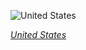 
![United States](https://www.gstatic.com/prettyearth/assets/full/5052.jpg)

*[United States](https://www.google.com/maps/@46.415561,-87.540277,17z/data=!3m1!1e3)*
